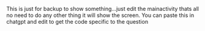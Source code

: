 This is just for backup to show something...just edit the mainactivity thats all no need to do any other thing it will show the screen.
You can paste this in chatgpt and edit to get the code specific to the question
